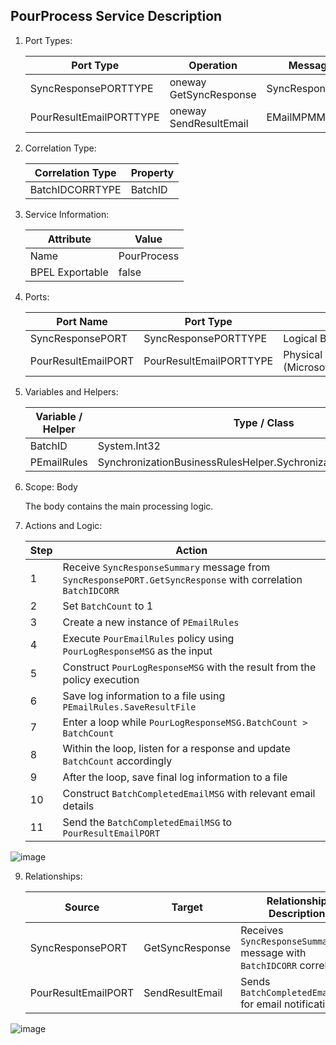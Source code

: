 ## PourProcess Service Description

1. Port Types:

   | Port Type             | Operation                   | Message Type      |
   | --------------------- | ---------------------------- | ----------------- |
   | SyncResponsePORTTYPE  | oneway GetSyncResponse      | SyncResponseSummary |
   | PourResultEmailPORTTYPE | oneway SendResultEmail    | EMailMPMMessageType |

2. Correlation Type:

   | Correlation Type    | Property         |
   | ------------------- | -----------------|
   | BatchIDCORRTYPE     | BatchID           |

3. Service Information:

   | Attribute | Value                           |
   | --------- | ------------------------------- |
   | Name      | PourProcess                    |
   | BPEL Exportable | false                      |

4. Ports:

   | Port Name              | Port Type                      | Binding                             |
   | ---------------------- | ------------------------------ | ----------------------------------- |
   | SyncResponsePORT       | SyncResponsePORTTYPE           | Logical Binding                     |
   | PourResultEmailPORT    | PourResultEmailPORTTYPE        | Physical Binding (Microsoft.BizTalk.DefaultPipelines.PassThruTransmit) |

5. Variables and Helpers:

   | Variable / Helper          | Type / Class                    |
   | -------------------------- | ------------------------------  |
   | BatchID                    | System.Int32                    |
   | PEmailRules                | SynchronizationBusinessRulesHelper.SychronizationSubscriberHelper |

6. Scope: Body

   The body contains the main processing logic.

7. Actions and Logic:

   | Step | Action                                         |
   | ---- | ---------------------------------------------- |
   | 1    | Receive `SyncResponseSummary` message from `SyncResponsePORT.GetSyncResponse` with correlation `BatchIDCORR` |
   | 2    | Set `BatchCount` to 1                          |
   | 3    | Create a new instance of `PEmailRules`        |
   | 4    | Execute `PourEmailRules` policy using `PourLogResponseMSG` as the input |
   | 5    | Construct `PourLogResponseMSG` with the result from the policy execution |
   | 6    | Save log information to a file using `PEmailRules.SaveResultFile` |
   | 7    | Enter a loop while `PourLogResponseMSG.BatchCount > BatchCount` |
   | 8    | Within the loop, listen for a response and update `BatchCount` accordingly |
   | 9    | After the loop, save final log information to a file |
   | 10   | Construct `BatchCompletedEmailMSG` with relevant email details |
   | 11   | Send the `BatchCompletedEmailMSG` to `PourResultEmailPORT` |


![image](https://github.com/bitquip/orchestration/assets/106825912/6913c039-85d8-4ef1-9d5b-c9b849ad672e)

9. Relationships:

   | Source                | Target                         | Relationship Description                         |
   | --------------------- | ------------------------------ | -----------------------------------------------   |
   | SyncResponsePORT      | GetSyncResponse                | Receives `SyncResponseSummary` message with `BatchIDCORR` correlation |
   | PourResultEmailPORT   | SendResultEmail                | Sends `BatchCompletedEmailMSG` for email notification |

![image](https://github.com/bitquip/orchestration/assets/106825912/27a711bf-5cdb-458f-b8b6-fcb2ea8cbda0)

